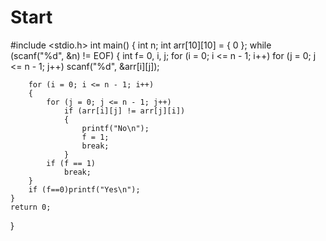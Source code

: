 # Start
#include <stdio.h>
int main()
{
	int n;
	int arr[10][10] = { 0 };
	while (scanf("%d", &n) != EOF)
	{
		int f= 0, i, j;
		for (i = 0; i <= n - 1; i++)
			for (j = 0; j <= n - 1; j++)
				scanf("%d", &arr[i][j]);

		for (i = 0; i <= n - 1; i++)
		{
			for (j = 0; j <= n - 1; j++)
				if (arr[i][j] != arr[j][i])
				{
					printf("No\n");
					f = 1;
					break;
				}
			if (f == 1)
				break;
		}
		if (f==0)printf("Yes\n");
	}
	return 0;
}

